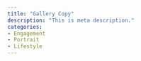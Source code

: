 ```yaml
---
title: "Gallery Copy"
description: "This is meta description."
categories:
- Engagement
- Portrait
- Lifestyle
---
```

